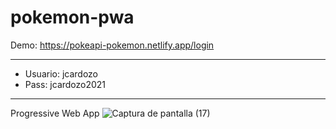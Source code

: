 # pokemon-pwa

Demo: https://pokeapi-pokemon.netlify.app/login

------------------
- Usuario: jcardozo
- Pass: jcardozo2021


------------------
Progressive Web App
![Captura de pantalla (17)](https://user-images.githubusercontent.com/37598870/166393612-4e67274e-6f26-40bc-a1fb-9d6213a706b7.png)
